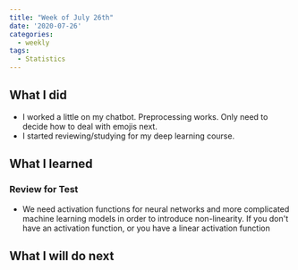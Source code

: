```yaml
---
title: "Week of July 26th"
date: '2020-07-26'
categories:
  - weekly
tags:
  - Statistics
---
```


## What I did

- I worked a little on my chatbot. Preprocessing works. Only need to decide how to deal with emojis next.
- I started reviewing/studying for my deep learning course.

## What I learned

### Review for Test

- We need activation functions for neural networks and more complicated machine learning models in order to introduce non-linearity. If you don't have an activation function, or you have a linear activation function

## What I will do next
